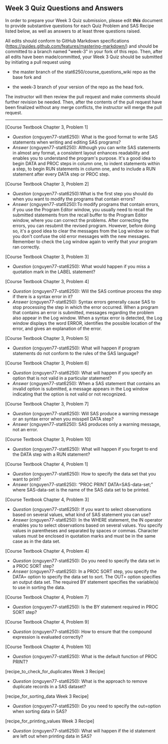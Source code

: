 
## Week 3 Quiz Questions and Answers

In order to prepare your Week 3 Quiz submission, please edit ***this*** document to provide substantive questions for each Quiz Problem and SAS Recipe listed below, as well as answers to at least three questions raised.

All edits should conform to GitHub Markdown specifications (https://guides.github.com/features/mastering-markdown/) and should be committed to a branch named "week-3" in your fork of this repo. Then, after all edits have been made/committed, your Week 3 Quiz should be submitted by initiating a pull request using

- the master branch of the stat6250/course_questions_wiki repo as the base fork and

- the week-3 branch of your version of the repo as the head fork.

The instructor will then review the pull request and make comments should further revision be needed. Then, after the contents of the pull request have been finalized without any merge conflicts, the instructor will merge the pull request.

********************************************************************************

[Course Textbook Chapter 3, Problem 1]
- *Question* (cnguyen77-stat6250): What is the good format to write SAS statements when writing and editing SAS programs?
- *Answer* (cnguyen77-stat6250): Although you can write SAS statements in almost any format, a consistent layout enhances readability and enables you to understand the program's purpose. It's a good idea to begin DATA and PROC steps in column one, to indent statements within a step, to begin RUN statements in column one, and to include a RUN statement after every DATA step or PROC step.


[Course Textbook Chapter 3, Problem 2]
- *Question* (cnguyen77-stat6250):What is the first step you should do when you want to modify the programs that contain errors?
- *Answer* (cnguyen77-stat6250):To modify programs that contain errors, if you use the Program Editor window, you usually need to recall the submitted statements from the recall buffer to the Program Editor window, where you can correct the problems. After correcting the errors, you can resubmit the revised program. However, before doing so, it's a good idea to clear the messages from the Log window so that you don't confuse the old error messages with the new messages. Remember to check the Log window again to verify that your program ran correctly.


[Course Textbook Chapter 3, Problem 3]
- *Question* (cnguyen77-stat6250): What would happen if you miss a quotation mark in the LABEL statement?


[Course Textbook Chapter 3, Problem 4]
- *Question* (cnguyen77-stat6250): Will the SAS continue process the step if there is a syntax error in it?
- *Answer* (cnguyen77-stat6250): Syntax errors generally cause SAS to stop processing the step in which the error occurred. When a program that contains an error is submitted, messages regarding the problem also appear in the Log window. When a syntax error is detected, the Log window displays the word ERROR, identifies the possible location of the error, and gives an explanation of the error.


[Course Textbook Chapter 3, Problem 5]
- *Question* (cnguyen77-stat6250): What will happen if program statements do not conform to the rules of the SAS language?


[Course Textbook Chapter 3, Problem 6]
- *Question* (cnguyen77-stat6250): What will happen if you specify an option that is not valid in a particular statement?
- *Answer* (cnguyen77-stat6250): When a SAS statement that contains an invalid option is submitted, a message appears in the Log window indicating that the option is not valid or not recognized.


[Course Textbook Chapter 3, Problem 7]
- *Question* (cnguyen77-stat6250): Will SAS produce a warning message or an syntax error when you misspell DATA step?
- *Answer* (cnguyen77-stat6250): SAS produces only a warning message, not an error.


[Course Textbook Chapter 3, Problem 10]
- *Question* (cnguyen77-stat6250): What will happen if you forget to end the DATA step with a RUN statement?


[Course Textbook Chapter 4, Problem 1]
- *Question* (cnguyen77-stat6250): How to specify the data set that you want to print?
- *Answer* (cnguyen77-stat6250): “PROC PRINT DATA=SAS-data-set;” where SAS-data-set is the name of the SAS data set to be printed.



[Course Textbook Chapter 4, Problem 3]
- *Question* (cnguyen77-stat6250): If you want to select observations based on several values, what kind of SAS statement you can use?
- *Answer* (cnguyen77-stat6250): In the WHERE statement, the IN operator enables you to select observations based on several values. You specify values in parentheses and separated by spaces or commas. Character values must be enclosed in quotation marks and must be in the same case as in the data set.


[Course Textbook Chapter 4, Problem 4]
- *Question* (cnguyen77-stat6250): Do you need to specify the data set in a PROC SORT step?
- *Answer* (cnguyen77-stat6250): In a PROC SORT step, you specify the DATA= option to specify the data set to sort. The OUT= option specifies an output data set. The required BY statement specifies the variable(s) to use in sorting the data.


[Course Textbook Chapter 4, Problem 7]
- *Question* (cnguyen77-stat6250): Is the BY statement required in PROC SORT step?


[Course Textbook Chapter 4, Problem 9]
- *Question* (cnguyen77-stat6250): How to ensure that the compound expression is evaluated correctly?


[Course Textbook Chapter 4, Problem 10]
- *Question* (cnguyen77-stat6250): What is the default function of PROC PRINT?


[recipe_to_check_for_duplicates Week 3 Recipe]
- *Question* (cnguyen77-stat6250): What is the approach to remove duplicate records in a SAS dataset?


[recipe_for_sorting_data Week 3 Recipe]
- *Question* (cnguyen77-stat6250): Do you need to specify the out=option when sorting data in SAS?


[recipe_for_printing_values Week 3 Recipe]
- *Question* (cnguyen77-stat6250): What will happen if the id statement are left out when printing data in SAS?
